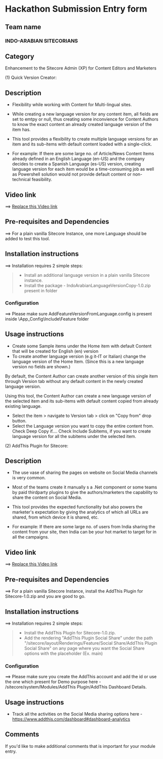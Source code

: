 # Hackathon Submission Entry form

## Team name
### INDO-ARABIAN SITECORIANS

## Category
Enhancement to the Sitecore Admin (XP) for Content Editors and Marketers

(1) Quick Version Creator:
## Description

  - Flexibility while working with Content for Multi-lingual sites.
  - While creating a new language version for any content item, all fields are set to emtpy or null, thus creating some inconvience for Content Authors to know the exact content an already created language version of the item has.

  - This tool provides a flexibility to create multiple language versions for an item and its sub-items with default content loaded with a single-click. 
  
  - For example: If there are some large no. of Article/News Content Items already defined in an English Language (en-US) and the company decides to create a Spanish Language (es-US) version, creating language version for each item would be a time-consuming job as well as Powershell solution would not provide default content or non-technical feasibility. 

  
## Video link
⟹ [Replace this Video link](#video-link)

## Pre-requisites and Dependencies

⟹ For a plain vanilla Sitecore Instance, one more Language should be added to test this tool.

## Installation instructions
⟹ Installation requires 2 simple steps:

> - Install an additional language version in a plain vanilla Sitecore instance.
> - Install the package - IndoArabianLanguageVersionCopy-1.0.zip present in folder 



### Configuration
⟹ Please make sure AddFeatureVersionFromLanguage.config is present inside \App_Config\Include\Feature folder


## Usage instructions
- Create some Sample items under the Home item with default Content that will be created for English (en) version
- To create another language version (e.g it-IT or Italian) change the language version of the Home Item.
(Since this is a new language version no fields are shown.)

By default, the Content Author can create another version of this single item through Version tab without any default content in the newly created language version.

Using this tool, the Content Author can create a new language version of the selected item and its sub-items with default content copied from already existing language.

- Select the item > navigate to Version tab > click on "Copy from" drop button.
- Select the Language version you want to copy the entire content from. Check Deep Copy if....
Check Include Subitems, if you want to create language version for all the subitems under the selected item.

(2) AddThis Plugin for Sitecore:
## Description

  - The use vase of sharing the pages on website on Social Media channels is very common. 
  - Most of the teams create it manually s a .Net component or some teams by paid thirdparty plugins to give the authors/marketers the capability to share the content on Social Media.

  - This tool provides the expected functionality but also powers the marketer's expectation by giving the analytics of which all URLs are shared, from which device it is shared, etc. 
  
  - For example: If there are some large no. of users from India sharing the content from your site, then India can be your hot market to target for in all the campaigns. 

  
## Video link
⟹ [Replace this Video link](#video-link)

## Pre-requisites and Dependencies

⟹ For a plain vanilla Sitecore Instance, install the AddThis Plugin for Sitecore-1.0.zip and you are good to go.

## Installation instructions
⟹ Installation requires 2 simple steps:

> - Install the AddThis Plugin for Sitecore-1.0.zip.
> - Add the rendering "AddThis Plugin Social Share" under the path "/sitecore/layout/Renderings/Feature/Social Share/AddThis Plugin Social Share" on any page where you want the Social Share options with the placeholder (Ex. main) 

### Configuration
⟹ Please make sure you create the AddThis account and add the id or use the one which present for Demo purpose here - /sitecore/system/Modules/AddThis Plugin/AddThis Dashboard Details.

## Usage instructions
- Track all the activities on the Social Media sharing options here - https://www.addthis.com/dashboard#dashboard-analytics

## Comments
If you'd like to make additional comments that is important for your module entry.
